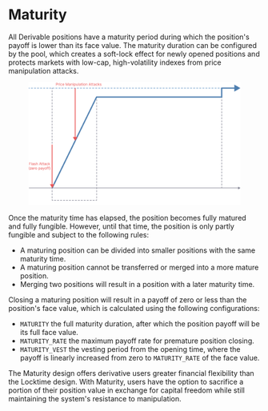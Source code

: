 # Maturity

All Derivable positions have a maturity period during which the position's payoff is lower than its face value. The maturity duration can be configured by the pool, which creates a soft-lock effect for newly opened positions and protects markets with low-cap, high-volatility indexes from price manipulation attacks.

<figure><img src="../.gitbook/assets/image (9).png" alt=""><figcaption></figcaption></figure>

Once the maturity time has elapsed, the position becomes fully matured and fully fungible. However, until that time, the position is only partly fungible and subject to the following rules:

* A maturing position can be divided into smaller positions with the same maturity time.
* A maturing position cannot be transferred or merged into a more mature position.
* Merging two positions will result in a position with a later maturity time.

Closing a maturing position will result in a payoff of zero or less than the position's face value, which is calculated using the following configurations:

* `MATURITY` the full maturity duration, after which the position payoff will be its full face value.
* `MATURITY_RATE` the maximum payoff rate for premature position closing.
* `MATURITY_VEST` the vesting period from the opening time, where the payoff is linearly increased from zero to `MATURITY_RATE` of the face value.

The Maturity design offers derivative users greater financial flexibility than the Locktime design. With Maturity, users have the option to sacrifice a portion of their position value in exchange for capital freedom while still maintaining the system's resistance to manipulation.
